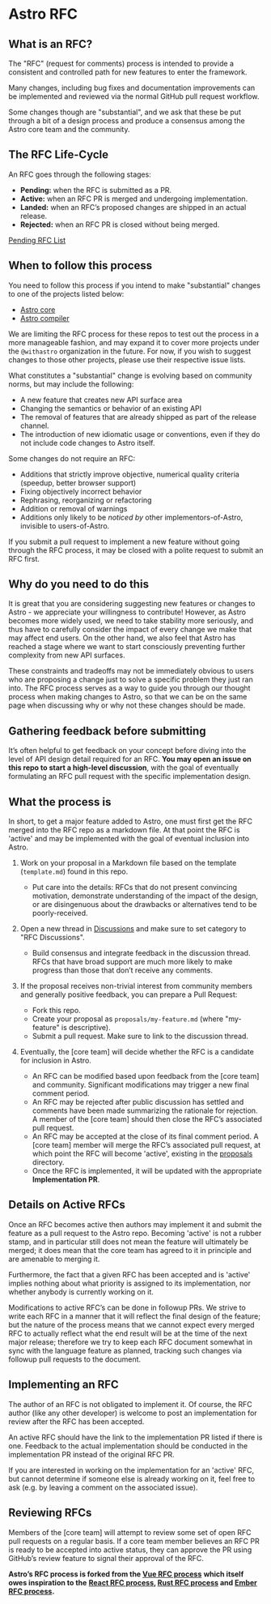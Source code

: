 # Astro RFC

## What is an RFC?

The "RFC" (request for comments) process is intended to provide a consistent and
controlled path for new features to enter the framework.

Many changes, including bug fixes and documentation improvements can be
implemented and reviewed via the normal GitHub pull request workflow.

Some changes though are "substantial", and we ask that these be put through a
bit of a design process and produce a consensus among the Astro core team and
the community.

## The RFC Life-Cycle

An RFC goes through the following stages:

- **Pending:** when the RFC is submitted as a PR.
- **Active:** when an RFC PR is merged and undergoing implementation.
- **Landed:** when an RFC’s proposed changes are shipped in an actual release.
- **Rejected:** when an RFC PR is closed without being merged.

[Pending RFC List](https://github.com/snowpackjs/rfcs/pulls)

## When to follow this process

You need to follow this process if you intend to make "substantial" changes to
one of the projects listed below:

- [Astro core](https://github.com/snowpackjs/astro)
- [Astro compiler](https://github.com/snowpackjs/astro-compiler-next)

We are limiting the RFC process for these repos to test out the process in a
more manageable fashion, and may expand it to cover more projects under the
`@withastro` organization in the future. For now, if you wish to suggest changes
to those other projects, please use their respective issue lists.

What constitutes a "substantial" change is evolving based on community norms,
but may include the following:

- A new feature that creates new API surface area
- Changing the semantics or behavior of an existing API
- The removal of features that are already shipped as part of the release channel.
- The introduction of new idiomatic usage or conventions, even if they do not
  include code changes to Astro itself.

Some changes do not require an RFC:

- Additions that strictly improve objective, numerical quality criteria
  (speedup, better browser support)
- Fixing objectively incorrect behavior
- Rephrasing, reorganizing or refactoring
- Addition or removal of warnings
- Additions only likely to be _noticed by_ other implementors-of-Astro,
  invisible to users-of-Astro.

If you submit a pull request to implement a new feature without going through
the RFC process, it may be closed with a polite request to submit an RFC first.

## Why do you need to do this

It is great that you are considering suggesting new features or changes to
Astro - we appreciate your willingness to contribute! However, as Astro becomes
more widely used, we need to take stability more seriously, and thus have to
carefully consider the impact of every change we make that may affect end users.
On the other hand, we also feel that Astro has reached a stage where we want to
start consciously preventing further complexity from new API surfaces.

These constraints and tradeoffs may not be immediately obvious to users who are
proposing a change just to solve a specific problem they just ran into. The RFC
process serves as a way to guide you through our thought process when making
changes to Astro, so that we can be on the same page when discussing why or why
not these changes should be made.

## Gathering feedback before submitting

It’s often helpful to get feedback on your concept before diving into the level
of API design detail required for an RFC.
**You may open an issue on this repo to start a high-level discussion**, with
the goal of eventually formulating an RFC pull request with the specific
implementation design.

## What the process is

In short, to get a major feature added to Astro, one must first get the RFC
merged into the RFC repo as a markdown file. At that point the RFC is 'active'
and may be implemented with the goal of eventual inclusion into Astro.

1. Work on your proposal in a Markdown file based on the template
   (`template.md`) found in this repo.
   - Put care into the details: RFCs that do not present convincing motivation,
   demonstrate understanding of the impact of the design, or are disingenuous
   about the drawbacks or alternatives tend to be poorly-received.

2. Open a new thread in [Discussions](https://github.com/snowpackjs/rfcs/discussions)
   and make sure to set category to "RFC Discussions".
   - Build consensus and integrate feedback in the discussion thread. RFCs that
   have broad support are much more likely to make progress than those that
   don’t receive any comments.

3. If the proposal receives non-trivial interest from community members and
   generally positive feedback, you can prepare a Pull Request:
   - Fork this repo.
   - Create your proposal as `proposals/my-feature.md`
     (where "my-feature" is descriptive).
   - Submit a pull request. Make sure to link to the discussion thread.

4. Eventually, the [core team] will decide whether the RFC is a candidate
   for inclusion in Astro.
   - An RFC can be modified based upon feedback from the [core team] and
     community. Significant modifications may trigger a new final comment
     period.
   - An RFC may be rejected after public discussion has settled and comments
     have been made summarizing the rationale for rejection. A member of the
     [core team] should then close the RFC’s associated pull request.
   - An RFC may be accepted at the close of its final comment period. A
     [core team] member will merge the RFC’s associated pull request, at which
     point the RFC will become 'active', existing in the [proposals] directory.
   - Once the RFC is implemented, it will be updated with the appropriate
     **Implementation PR**.

## Details on Active RFCs

Once an RFC becomes active then authors may implement it and submit the feature
as a pull request to the Astro repo. Becoming 'active' is not a rubber stamp,
and in particular still does not mean the feature will ultimately be merged; it
does mean that the core team has agreed to it in principle and are amenable to
merging it.

Furthermore, the fact that a given RFC has been accepted and is 'active' implies
nothing about what priority is assigned to its implementation, nor whether
anybody is currently working on it.

Modifications to active RFC’s can be done in followup PRs. We strive to write
each RFC in a manner that it will reflect the final design of the feature; but
the nature of the process means that we cannot expect every merged RFC to
actually reflect what the end result will be at the time of the next major
release; therefore we try to keep each RFC document somewhat in sync with the
language feature as planned, tracking such changes via followup pull requests to
the document.

## Implementing an RFC

The author of an RFC is not obligated to implement it. Of course, the RFC author
(like any other developer) is welcome to post an implementation for review after
the RFC has been accepted.

An active RFC should have the link to the implementation PR listed if there is
one. Feedback to the actual implementation should be conducted in the
implementation PR instead of the original RFC PR.

If you are interested in working on the implementation for an 'active' RFC, but
cannot determine if someone else is already working on it, feel free to ask
(e.g. by leaving a comment on the associated issue).

## Reviewing RFCs

Members of the [core team] will attempt to review some set of open RFC pull
requests on a regular basis. If a core team member believes an RFC PR is ready
to be accepted into active status, they can approve the PR using GitHub’s review
feature to signal their approval of the RFC.

**Astro’s RFC process is forked from the [Vue RFC process]**
**which itself owes inspiration to the**
**[React RFC process], [Rust RFC process] and [Ember RFC process].**

[vue rfc process]: https://github.com/vuejs/rfcs
[react rfc process]: https://github.com/reactjs/rfcs
[rust rfc process]: https://github.com/rust-lang/rfcs
[ember rfc process]: https://github.com/emberjs/rfcs
[proposals]: https://github.com/withastro/rfcs/tree/main/proposals

